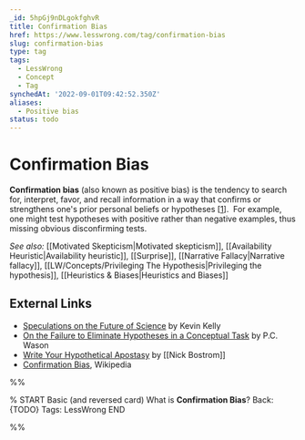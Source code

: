 ```yaml
---
_id: 5hpGj9nDLgokfghvR
title: Confirmation Bias
href: https://www.lesswrong.com/tag/confirmation-bias
slug: confirmation-bias
type: tag
tags:
  - LessWrong
  - Concept
  - Tag
synchedAt: '2022-09-01T09:42:52.350Z'
aliases:
  - Positive bias
status: todo
---
```


# Confirmation Bias

**Confirmation bias** (also known as positive bias) is the tendency to search for, interpret, favor, and recall information in a way that confirms or strengthens one's prior personal beliefs or hypotheses \[[1](https://en.wikipedia.org/wiki/Confirmation_bias)\].  For example, one might test hypotheses with positive rather than negative examples, thus missing obvious disconfirming tests.

*See also:* [[Motivated Skepticism|Motivated skepticism]], [[Availability Heuristic|Availability heuristic]], [[Surprise]], [[Narrative Fallacy|Narrative fallacy]], [[LW/Concepts/Privileging The Hypothesis|Privileging the hypothesis]], [[Heuristics & Biases|Heuristics and Biases]]

## External Links

- [Speculations on the Future of Science](https://www.edge.org/conversation/kevin_kelly-speculations-on-the-future-of-science) by Kevin Kelly
- [On the Failure to Eliminate Hypotheses in a Conceptual Task](http://psy2.ucsd.edu/~mckenzie/Wason1960QJEP.pdf) by P.C. Wason
- [Write Your Hypothetical Apostasy](https://www.overcomingbias.com/2009/02/write-your-hypothetical-apostasy.html) by [[Nick Bostrom]]
- [Confirmation Bias](https://en.wikipedia.org/wiki/Confirmation_bias), Wikipedia


%%

% START
Basic (and reversed card)
What is **Confirmation Bias**?
Back: {TODO}
Tags: LessWrong
END

%%
	
